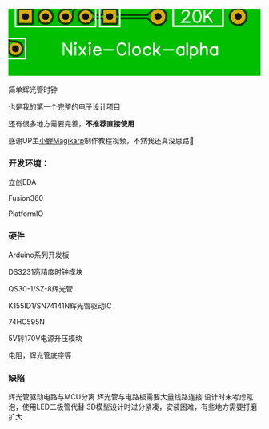 ![1](./1.png)

简单辉光管时钟

也是我的第一个完整的电子设计项目

还有很多地方需要完善，**不推荐直接使用**

感谢UP主[小鲤Magikarp](https://space.bilibili.com/196915)制作教程视频，不然我还真没思路🤣



### 开发环境：

立创EDA

Fusion360

PlatformIO



### 硬件

Arduino系列开发板

DS3231高精度时钟模块

QS30-1/SZ-8辉光管

K155ID1/SN74141N辉光管驱动IC

74HC595N

5V转170V电源升压模块

电阻，辉光管底座等



### 缺陷

辉光管驱动电路与MCU分离
辉光管与电路板需要大量线路连接
设计时未考虑氖泡，使用LED二极管代替
3D模型设计时过分紧凑，安装困难，有些地方需要打磨扩大

















